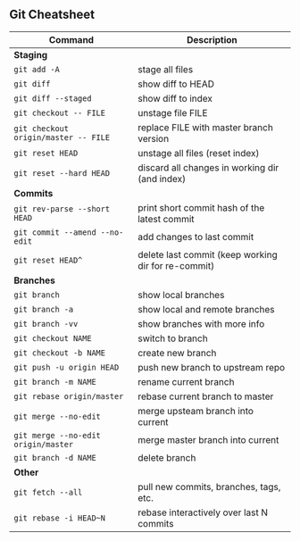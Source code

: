 ## Git Cheatsheet

Command | Description
--- | ---
**Staging** | 
`git add -A` | stage all files 
`git diff` | show diff to HEAD 
`git diff --staged` | show diff to index 
`git checkout -- FILE` | unstage file FILE 
`git checkout origin/master -- FILE` | replace FILE with master branch version 
`git reset HEAD` | unstage all files (reset index) 
`git reset --hard HEAD` | discard all changes in working dir (and index) 
**Commits** | 
`git rev-parse --short HEAD` | print short commit hash of the latest commit 
`git commit --amend --no-edit` | add changes to last commit 
`git reset HEAD^` | delete last commit (keep working dir for re-commit) 
**Branches** | 
`git branch` | show local branches 
`git branch -a` | show local and remote branches 
`git branch -vv` | show branches with more info 
`git checkout NAME` | switch to branch 
`git checkout -b NAME` | create new branch 
`git push -u origin HEAD` | push new branch to upstream repo 
`git branch -m NAME` | rename current branch 
`git rebase origin/master` | rebase current branch to master 
`git merge --no-edit` | merge upsteam branch into current 
`git merge --no-edit origin/master` | merge master branch into current 
`git branch -d NAME` | delete branch 
**Other** | 
`git fetch --all` | pull new commits, branches, tags, etc. 
`git rebase -i HEAD~N` | rebase interactively over last N commits 

